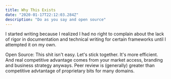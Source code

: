 ```yaml
---
title: Why This Exists
date: "2020-01-17T22:12:03.284Z"
description: "Do as you say and open source"
---
```


I started writing because I realized I had no right to complain about the lack of rigor in documentation and technical writing for certain frameworks until I attempted it on my own.

Open Source: This shit isn't easy. Let's stick together. It's more efficient. And real competitive advantage comes from your market access, branding and business strategy anyways. Peer review is (generally) greater than competitive advtantage of proprietary bits for many domains.

